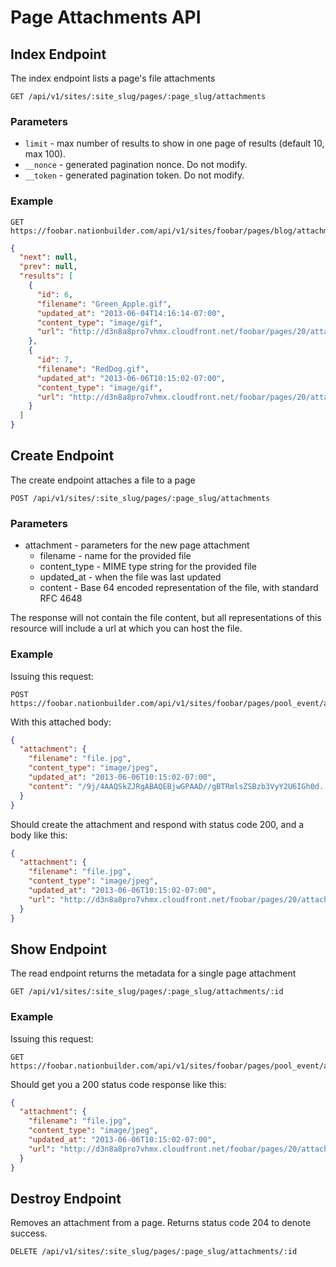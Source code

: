 Page Attachments API
====================

Index Endpoint
--------------
The index endpoint lists a page's file attachments

```
GET /api/v1/sites/:site_slug/pages/:page_slug/attachments
```

### Parameters
* `limit` - max number of results to show in one page of results (default 10, max 100).
* `__nonce` - generated pagination nonce. Do not modify.
* `__token` - generated pagination token. Do not modify.

### Example

```
GET https://foobar.nationbuilder.com/api/v1/sites/foobar/pages/blog/attachments
```

```json
{
  "next": null,
  "prev": null,
  "results": [
    {
      "id": 6,
      "filename": "Green_Apple.gif",
      "updated_at": "2013-06-04T14:16:14-07:00",
      "content_type": "image/gif",
      "url": "http://d3n8a8pro7vhmx.cloudfront.net/foobar/pages/20/attachments/original/1370380574/Green_Apple.gif?1370380574"
    },
    {
      "id": 7,
      "filename": "RedDog.gif",
      "updated_at": "2013-06-06T10:15:02-07:00",
      "content_type": "image/gif",
      "url": "http://d3n8a8pro7vhmx.cloudfront.net/foobar/pages/20/attachments/original/1370538902/RedDog.gif?1370538902"
    }
  ]
}
```

Create Endpoint
---------------
The create endpoint attaches a file to a page

```
POST /api/v1/sites/:site_slug/pages/:page_slug/attachments
```

### Parameters

* attachment - parameters for the new page attachment
    * filename - name for the provided file
    * content_type - MIME type string for the provided file
    * updated_at - when the file was last updated
    * content - Base 64 encoded representation of the file, with standard RFC 4648

The response will not contain the file content, but all representations of this resource will include a url at which you can host the file.

### Example

Issuing this request:

```
POST https://foobar.nationbuilder.com/api/v1/sites/foobar/pages/pool_event/attachments
```

With this attached body:

```json
{
  "attachment": {
    "filename": "file.jpg",
    "content_type": "image/jpeg",
    "updated_at": "2013-06-06T10:15:02-07:00",
    "content": "/9j/4AAQSkZJRgABAQEBjwGPAAD//gBTRmlsZSBzb3VyY2U6IGh0d..."
  }
}
```

Should create the attachment and respond with status code 200, and a body like this:

```json
{
  "attachment": {
    "filename": "file.jpg",
    "content_type": "image/jpeg",
    "updated_at": "2013-06-06T10:15:02-07:00",
    "url": "http://d3n8a8pro7vhmx.cloudfront.net/foobar/pages/20/attachments/original/1370538902/file.jpg?1370538902"
  }
}
```

Show Endpoint
-------------
The read endpoint returns the metadata for a single page attachment

```
GET /api/v1/sites/:site_slug/pages/:page_slug/attachments/:id
```

### Example

Issuing this request:

```
GET https://foobar.nationbuilder.com/api/v1/sites/foobar/pages/pool_event/attachments/:id
```

Should get you a 200 status code response like this:

```json
{
  "attachment": {
    "filename": "file.jpg",
    "content_type": "image/jpeg",
    "updated_at": "2013-06-06T10:15:02-07:00",
    "url": "http://d3n8a8pro7vhmx.cloudfront.net/foobar/pages/20/attachments/original/1370538902/file.jpg?1370538902"
  }
}
```

Destroy Endpoint
----------------
Removes an attachment from a page.  Returns status code 204 to denote success.

```
DELETE /api/v1/sites/:site_slug/pages/:page_slug/attachments/:id
```
